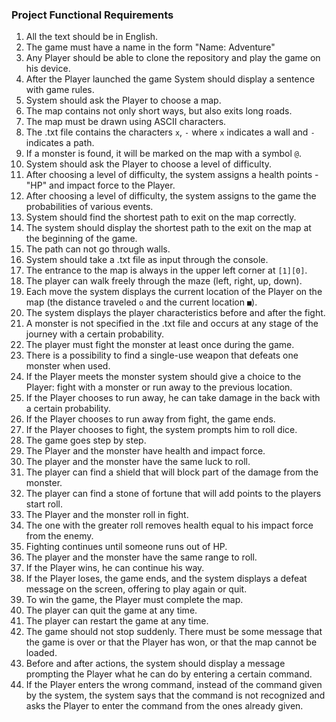 ### Project Functional Requirements
1. All the text should be in English.
2. The game must have a name in the form "Name: Adventure"
3. Any Player should be able to clone the repository and play the game on his device.
4. After the Player launched the game System should display a sentence with game rules.
5. System should ask the Player to choose a map.
6. The map contains not only short ways, but also exits long roads.
7. The map must be drawn using ASCII characters.
8. The .txt file contains the characters `x`, `-` where `x` indicates a wall and `-` indicates a path.
9. If a monster is found, it will be marked on the map with a symbol `@`.
10. System should ask the Player to choose a level of difficulty.
11. After choosing a level of difficulty, the system assigns a health points - "HP" and impact force to the Player.
12. After choosing a level of difficulty, the system assigns to the game the probabilities of various events.
13. System should find the shortest path to exit on the map correctly.
14. The system should display the shortest path to the exit on the map at the beginning of the game.
15. The path can not go through walls.
16. System should take a .txt file as input through the console.
17. The entrance to the map is always in the upper left corner at `[1][0]`.
18. The player can walk freely through the maze (left, right, up, down).
19. Each move the system displays the current location of the Player on the map (the distance traveled `o` and the current location `■`).
20. The system displays the player characteristics before and after the fight.
21. A monster is not specified in the .txt file and occurs at any stage of the journey with a certain probability.
22. The player must fight the monster at least once during the game.
23. There is a possibility to find a single-use weapon that defeats one monster when used.
24. If the Player meets the monster system should give a choice to the Player: fight with a monster or run away to the previous location.
25. If the Player chooses to run away, he can take damage in the back with a certain probability.
26. If the Player chooses to run away from fight, the game ends.
27. If the Player chooses to fight, the system prompts him to roll dice.
28. The game goes step by step.
29. The Player and the monster have health and impact force.
30. The player and the monster have the same luck to roll.
31. The player can find a shield that will block part of the damage from the monster.
32. The player can find a stone of fortune that will add points to the players start roll.
33. The Player and the monster roll in fight. 
34. The one with the greater roll removes health equal to his impact force from the enemy.
35. Fighting continues until someone runs out of HP.
36. The player and the monster have the same range to roll.
37. If the Player wins, he can continue his way.
38. If the Player loses, the game ends, and the system displays a defeat message on the screen, offering to play again or quit.
39. To win the game, the Player must complete the map.
40. The player can quit the game at any time.
41. The player can restart the game at any time.
42. The game should not stop suddenly. There must be some message that the game is over or that the Player has won, or that the map cannot be loaded.
43. Before and after actions, the system should display a message prompting the Player what he can do by entering a certain command.
44. If the Player enters the wrong command, instead of the command given by the system, 
the system says that the command is not recognized and asks the Player to enter the command from the ones already given.
